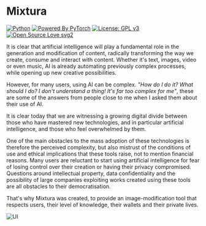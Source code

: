 # Mixtura
[![Python](https://img.shields.io/badge/Python-3776AB?logo=python&logoColor=fff)](#)
[![Powered By PyTorch](https://img.shields.io/badge/Powered%20by-PyTorch-ee4c2c.svg)](https://pytorch.org)
[![License: GPL v3](https://img.shields.io/badge/License-GPL%20v3-blue.svg)](http://www.gnu.org/licenses/gpl-3.0)
[![Open Source Love svg2](https://badges.frapsoft.com/os/v2/open-source.svg?v=103)](https://github.com/ellerbrock/open-source-badges/)

It is clear that artificial intelligence will play a fundamental role in the generation and modification of content, radically transforming the way we create, consume and interact with content. Whether it's text, images, video or even music, AI is already automating previously complex processes, while opening up new creative possibilities.

However, for many users, using AI can be complex. *"How do I do it? What should I do? I don't understand a thing! It's far too complex for me"*, these are some of the answers from people close to me when I asked them about their use of AI.

It is clear today that we are witnessing a growing digital divide between those who have mastered new technologies, and in particular artificial intelligence, and those who feel overwhelmed by them.

One of the main obstacles to the mass adoption of these technologies is therefore the perceived complexity, but also mistrust of the conditions of use and ethical implications that these tools raise, not to mention financial reasons. Many users are reluctant to start using artificial intelligence for fear of losing control over their creation or having their privacy compromised. Questions around intellectual property, data confidentiality and the possibility of large companies exploiting works created using these tools are all obstacles to their democratisation.

That's why Mixtura was created, to provide an image-modification tool that respects users, their level of knowledge, their wallets and their private lives.

![UI](https://i.ibb.co/jzLCyBy/Copie-d-cran-20241019-030519.png)

